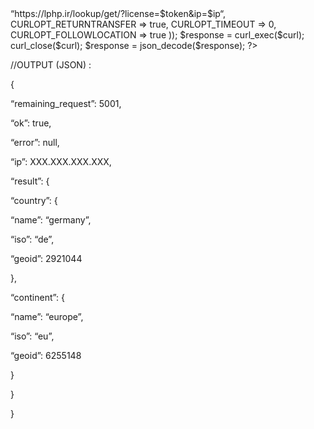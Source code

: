 <?php

$token = ‘’;

$ip = ‘’;

$curl = curl_init();

curl_setopt_array($curl, array(

CURLOPT_URL => “https://lphp.ir/lookup/get/?license=$token&ip=$ip“,

CURLOPT_RETURNTRANSFER => true,

CURLOPT_TIMEOUT => 0,

CURLOPT_FOLLOWLOCATION => true

));


$response = curl_exec($curl);


curl_close($curl);


$response = json_decode($response);



?>

//OUTPUT (JSON) :

{

“remaining_request”: 5001,

“ok”: true,

“error”: null,

“ip”: XXX.XXX.XXX.XXX,

“result”: {

“country”: {

“name”: “germany”,

“iso”: “de”,

“geoid”: 2921044

},

“continent”: {

“name”: “europe”,

“iso”: “eu”,

“geoid”: 6255148

}

}

}


